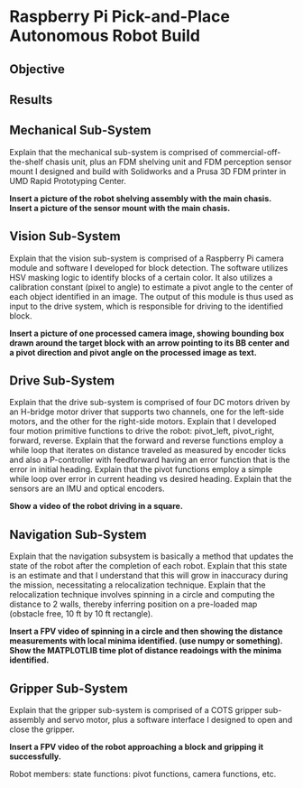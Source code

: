 # Raspberry Pi Pick-and-Place Autonomous Robot Build

## Objective 

## Results

## Mechanical Sub-System
Explain that the mechanical sub-system is comprised of commercial-off-the-shelf chasis unit, plus an FDM shelving unit and FDM perception sensor mount I designed and build with Solidworks and a Prusa 3D FDM printer in UMD Rapid Prototyping Center.

**Insert a picture of the robot shelving assembly with the main chasis.** 
**Insert a picture of the sensor mount with the main chasis.**

## Vision Sub-System
Explain that the vision sub-system is comprised of a Raspberry Pi camera module and software I developed for block detection. The software utilizes HSV masking logic to identify blocks of a certain color. It also utilizes a calibration constant (pixel to angle) to estimate a pivot angle to the center of each object identified in an image. The output of this module is thus used as input to the drive system, which is responsible for driving to the identified block.   

**Insert a picture of one processed camera image, showing bounding box drawn around the target block with an arrow pointing to its BB center and a pivot direction and pivot angle on the processed image as text.**

## Drive Sub-System
Explain that the drive sub-system is comprised of four DC motors driven by an H-bridge motor driver that supports two channels, one for the left-side motors, and the other for the right-side motors. Explain that I developed four motion primitive functions to drive the robot: pivot_left, pivot_right, forward, reverse. Explain that the forward and reverse functions employ a while loop that iterates on distance traveled as measured by encoder ticks and also a P-controller with feedforward having an error function that is the error in initial heading. Explain that the pivot functions employ a simple while loop over error in current heading vs desired heading. Explain that the sensors are an IMU and optical encoders. 

**Show a video of the robot driving in a square.** 

## Navigation Sub-System
Explain that the navigation subsystem is basically a method that updates the state of the robot after the completion of each robot. Explain that this state is an estimate and that I understand that this will grow in inaccuracy during the mission, necessitating a relocalization technique. Explain that the relocalization technique involves spinning in a circle and computing the distance to 2 walls, thereby inferring position on a pre-loaded map (obstacle free, 10 ft by 10 ft rectangle). 

**Insert a FPV video of spinning in a circle and then showing the distance measurements with local minima identified. (use numpy or something). Show the MATPLOTLIB time plot of distance readoings with the minima identified.**

## Gripper Sub-System
Explain that the gripper sub-system is comprised of a COTS gripper sub-assembly and servo motor, plus a software interface I designed to open and close the gripper.  

**Insert a FPV video of the robot approaching a block and gripping it successfully.** 

Robot
 members: state
 functions: pivot functions, camera functions, etc.
